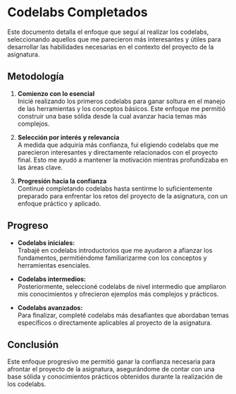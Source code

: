 # Codelabs Completados  

Este documento detalla el enfoque que seguí al realizar los codelabs, seleccionando aquellos que me parecieron más interesantes y útiles para desarrollar las habilidades necesarias en el contexto del proyecto de la asignatura.  

## Metodología  

1. **Comienzo con lo esencial**  
   Inicié realizando los primeros codelabs para ganar soltura en el manejo de las herramientas y los conceptos básicos. Este enfoque me permitió construir una base sólida desde la cual avanzar hacia temas más complejos.  

2. **Selección por interés y relevancia**  
   A medida que adquiría más confianza, fui eligiendo codelabs que me parecieron interesantes y directamente relacionados con el proyecto final. Esto me ayudó a mantener la motivación mientras profundizaba en las áreas clave.  

3. **Progresión hacia la confianza**  
   Continué completando codelabs hasta sentirme lo suficientemente preparado para enfrentar los retos del proyecto de la asignatura, con un enfoque práctico y aplicado.  

## Progreso  

- **Codelabs iniciales:**  
  Trabajé en codelabs introductorios que me ayudaron a afianzar los fundamentos, permitiéndome familiarizarme con los conceptos y herramientas esenciales.  

- **Codelabs intermedios:**  
  Posteriormente, seleccioné codelabs de nivel intermedio que ampliaron mis conocimientos y ofrecieron ejemplos más complejos y prácticos.  

- **Codelabs avanzados:**  
  Para finalizar, completé codelabs más desafiantes que abordaban temas específicos o directamente aplicables al proyecto de la asignatura.  

## Conclusión  

Este enfoque progresivo me permitió ganar la confianza necesaria para afrontar el proyecto de la asignatura, asegurándome de contar con una base sólida y conocimientos prácticos obtenidos durante la realización de los codelabs.  
